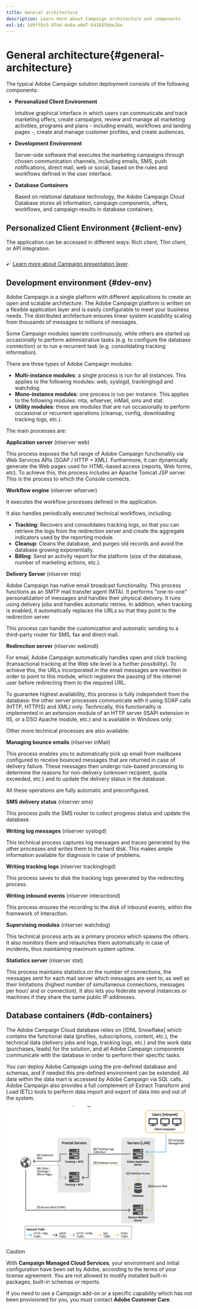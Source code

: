 ```yaml
---
title: General architecture
description: Learn more about Campaign architecture and components
exl-id: 1d9ff6c5-974d-4a8a-a0d7-641685bbe26e
---
```

# General architecture{#general-architecture}

The typical Adobe Campaign solution deployment consists of the following components:

* **Personalized Client Environment**

  Intuitive graphical interface in which users can communicate and track marketing offers, create campaigns, review and manage all marketing activities, programs and plans - including emails, workflows and landing pages -, create and manage customer profiles, and create audiences.

* **Development Environment**

  Server-side software that executes the marketing campaigns through chosen communication channels, including emails, SMS, push notifications, direct mail, web or social, based on the rules and workflows defined in the user interface.

* **Database Containers**

  Based on relational database technology, the Adobe Campaign Cloud Database stores all information, campaign components, offers, workflows, and campaign results in database containers.

## Personalized Client Environment {#client-env}

The application can be accessed in different ways: Rich client, Thin client, or API integration.

![](../assets/do-not-localize/glass.png) [Learn more about Campaign presentation layer](../start/ac-components.md).

## Development environment {#dev-env}

Adobe Campaign is a single platform with different applications to create an open and scalable architecture. The Adobe Campaign platform is written on a flexible application layer and is easily configurable to meet your business needs. The distributed architecture ensures linear system scalability scaling from thousands of messages to millions of messages.

Some Campaign modules operate continuously, while others are started up occasionally to perform administrative tasks (e.g. to configure the database connection) or to run a recurrent task (e.g. consolidating tracking information).

There are three types of Adobe Campaign modules:

* **Multi-instance modules**: a single process is run for all instances. This applies to the following modules: web, syslogd, trackinglogd and watchdog.
* **Mono-instance modules**: one process is run per instance. This applies to the following modules: mta, wfserver, inMail, sms and stat.
* **Utility modules**: these are modules that are run occasionally to perform occasional or recurrent operations (cleanup, config, downloading tracking logs, etc.).

The main processes are:

**Application server** (nlserver web)

This process exposes the full range of Adobe Campaign functionality via Web Services APIs (SOAP / HTTP + XML). Furthermore, it can dynamically generate the Web pages used for HTML-based access (reports, Web forms, etc). To achieve this, this process includes an Apache Tomcat JSP server. This is the process to which the Console connects.

**Workflow engine** (nlserver wfserver)

It executes the workflow processes defined in the application.

It also handles periodically executed technical workflows, including:

* **Tracking**: Recovers and consolidates tracking logs, so that you can retrieve the logs from the redirection server and create the aggregate indicators used by the reporting module.
* **Cleanup**: Cleans the database, and purges old records and avoid the database growing exponentially.
* **Billing**: Send an activity report for the platform (size of the database, number of marketing actions, etc.).

**Delivery Server** (nlserver mta)

Adobe Campaign has native email broadcast functionality. This process functions as an SMTP mail transfer agent (MTA). It performs "one-to-one" personalization of messages and handles their physical delivery. It runs using delivery jobs and handles automatic retries. In addition, when tracking is enabled, it automatically replaces the URLs so that they point to the redirection server.

This process can handle the customization and automatic sending to a third-party router for SMS, fax and direct mail.

**Redirection server** (nlserver webmdl)

For email, Adobe Campaign automatically handles open and click tracking (transactional tracking at the Web site level is a further possibility). To achieve this, the URLs incorporated in the email messages are rewritten in order to point to this module, which registers the passing of the internet user before redirecting them to the required URL.

To guarantee highest availability, this process is fully independent from the database: the other server processes communicate with it using SOAP calls (HTTP, HTTP(S) and XML) only. Technically, this functionality is implemented in an extension module of an HTTP server (ISAPI extension in IIS, or a DSO Apache module, etc.) and is available in Windows only.

Other more technical processes are also available:

**Managing bounce emails** (nlserver inMail)

This process enables you to automatically pick up email from mailboxes configured to receive bounced messages that are returned in case of delivery failure. These messages then undergo rule-based processing to determine the reasons for non-delivery (unknown recipient, quota exceeded, etc.) and to update the delivery status in the database.

All these operations are fully automatic and preconfigured.

**SMS delivery status** (nlserver sms)

This process polls the SMS router to collect progress status and update the database.

**Writing log messages** (nlserver syslogd)

This technical process captures log messages and traces generated by the other processes and writes them to the hard disk. This makes ample information available for diagnosis in case of problems.

**Writing tracking logs** (nlserver trackinglogd)

This process saves to disk the tracking logs generated by the redirecting process.

**Writing inbound events** (nlserver interactiond)

This process ensures the recording to the disk of inbound events, within the framework of Interaction.

**Supervising modules** (nlserver watchdog)

This technical process acts as a primary process which spawns the others. It also monitors them and relaunches them automatically in case of incidents, thus maintaining maximum system uptime.

**Statistics server** (nlserver stat)

This process maintains statistics on the number of connections, the messages sent for each mail server which messages are sent to, as well as their limitations (highest number of simultaneous connections, messages per hour/ and or connection). It also lets you federate several instances or machines if they share the same public IP addresses.

## Database containers {#db-containers}

The Adobe Campaign Cloud database relies on [!DNL Snowflake] which contains the functional data (profiles, subscriptions, content, etc.), the technical data (delivery jobs and logs, tracking logs, etc.) and the work data (purchases, leads) for the solution, and all Adobe Campaign components communicate with the database in order to perform their specific tasks.

You can deploy Adobe Campaign using the pre-defined database and schemas, and if needed this pre-defined environment can be extended. All data within the data mart is accessed by Adobe Campaign via SQL calls. Adobe Campaign also provides a full complement of Extract Transform and Load (ETL) tools to perform data import and export of data into and out of the system.

![](assets/data-flow-diagram.png) 


>[!CAUTION]
>
>With **Campaign Managed Cloud Services**, your environment and initial configuration have been set by Adobe, according to the terms of your license agreement. You are not allowed to modify installed built-in packages, built-in schemas or reports. 
>
>If you need to use a Campaign add-on or a specific capability which has not been provisioned for you, you must contact **Adobe Customer Care**.